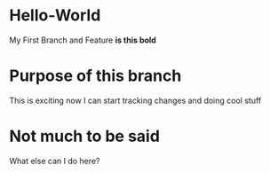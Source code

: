 # Hello-World
My First Branch and Feature <b>is this bold</b>
# Purpose of this branch
This is exciting now I can start tracking changes and doing cool stuff
# Not much to be said
What else can I do here?
